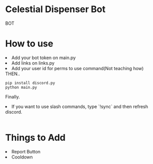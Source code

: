 # Celestial Dispenser Bot
BOT

# How to use
<li>Add your bot token on main.py</li>
<li>Add links on links.py</li>
<li>Add your user id for perms to use command(Not teaching how)</li>
THEN..<br>

```
pip install discord.py
python main.py
```
Finally.
<li>If you want to use slash commands, type `!sync` and then refresh discord.</li>
<br>

# Things to Add
<li>Report Button</li>
<li>Cooldown</li>
